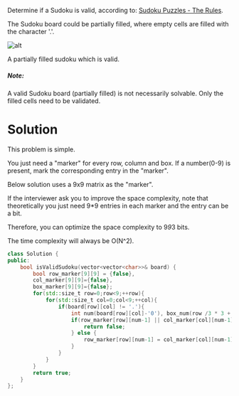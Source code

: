 Determine if a Sudoku is valid, according to: [Sudoku Puzzles - The Rules](http://sudoku.com.au/TheRules.aspx).

The Sudoku board could be partially filled, where empty cells are filled with the character '.'.

![alt](https://upload.wikimedia.org/wikipedia/commons/thumb/f/ff/Sudoku-by-L2G-20050714.svg/250px-Sudoku-by-L2G-20050714.svg.png)

A partially filled sudoku which is valid.

##### Note:

A valid Sudoku board (partially filled) is not necessarily solvable. Only the filled cells need to be validated.

# Solution

This problem is simple.

You just need a "marker" for every row, column and box. If a number(0-9) is present, mark the corresponding entry in the "marker".

Below solution uses a 9x9 matrix as the "marker".

If the interviewer ask you to improve the space complexity, note that theoretically you just need 9*9 entries in each marker and the entry can be a bit.

Therefore, you can optimize the space complexity to 9*9*3 bits.

The time complexity will always be O(N^2).

```cpp
class Solution {
public:
    bool isValidSudoku(vector<vector<char>>& board) {
        bool row_marker[9][9] = {false},
        col_marker[9][9]={false},
        box_marker[9][9]={false};
        for(std::size_t row=0;row<9;++row){
            for(std::size_t col=0;col<9;++col){
                if(board[row][col] != '.'){
                    int num(board[row][col]-'0'), box_num(row /3 * 3 + col /3);
                    if(row_marker[row][num-1] || col_marker[col][num-1] || box_marker[box_num][num-1]){
                        return false;
                    } else {
                        row_marker[row][num-1] = col_marker[col][num-1] = box_marker[box_num][num-1] = true;
                    }
                }
            }
        }
        return true;
    }
};
```
